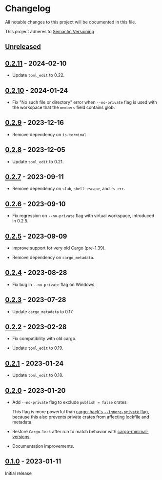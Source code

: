# Changelog

All notable changes to this project will be documented in this file.

This project adheres to [Semantic Versioning](https://semver.org).

<!--
Note: In this file, do not use the hard wrap in the middle of a sentence for compatibility with GitHub comment style markdown rendering.
-->

## [Unreleased]

## [0.2.11] - 2024-02-10

- Update `toml_edit` to 0.22.

## [0.2.10] - 2024-01-24

- Fix "No such file or directory" error when `--no-private` flag is used with the workspace that the `members` field contains glob.

## [0.2.9] - 2023-12-16

- Remove dependency on `is-terminal`.

## [0.2.8] - 2023-12-05

- Update `toml_edit` to 0.21.

## [0.2.7] - 2023-09-11

- Remove dependency on `slab`, `shell-escape`, and `fs-err`.

## [0.2.6] - 2023-09-10

- Fix regression on `--no-private` flag with virtual workspace, introduced in 0.2.5.

## [0.2.5] - 2023-09-09

- Improve support for very old Cargo (pre-1.39).

- Remove dependency on `cargo_metadata`.

## [0.2.4] - 2023-08-28

- Fix bug in `--no-private` flag on Windows.

## [0.2.3] - 2023-07-28

- Update `cargo_metadata` to 0.17.

## [0.2.2] - 2023-02-28

- Fix compatibility with old cargo.

- Update `toml_edit` to 0.19.

## [0.2.1] - 2023-01-24

- Update `toml_edit` to 0.18.

## [0.2.0] - 2023-01-20

- Add `--no-private` flag to exclude `publish = false` crates.

  This flag is more powerful than [cargo-hack's `--ignore-private` flag](https://github.com/taiki-e/cargo-hack#--ignore-private), because this also prevents private crates from affecting lockfile and metadata.

- Restore `Cargo.lock` after run to match behavior with [cargo-minimal-versions](https://github.com/taiki-e/cargo-minimal-versions).

- Documentation improvements.

## [0.1.0] - 2023-01-11

Initial release

[Unreleased]: https://github.com/taiki-e/cargo-no-dev-deps/compare/v0.2.11...HEAD
[0.2.11]: https://github.com/taiki-e/cargo-no-dev-deps/compare/v0.2.10...v0.2.11
[0.2.10]: https://github.com/taiki-e/cargo-no-dev-deps/compare/v0.2.9...v0.2.10
[0.2.9]: https://github.com/taiki-e/cargo-no-dev-deps/compare/v0.2.8...v0.2.9
[0.2.8]: https://github.com/taiki-e/cargo-no-dev-deps/compare/v0.2.7...v0.2.8
[0.2.7]: https://github.com/taiki-e/cargo-no-dev-deps/compare/v0.2.6...v0.2.7
[0.2.6]: https://github.com/taiki-e/cargo-no-dev-deps/compare/v0.2.5...v0.2.6
[0.2.5]: https://github.com/taiki-e/cargo-no-dev-deps/compare/v0.2.4...v0.2.5
[0.2.4]: https://github.com/taiki-e/cargo-no-dev-deps/compare/v0.2.3...v0.2.4
[0.2.3]: https://github.com/taiki-e/cargo-no-dev-deps/compare/v0.2.2...v0.2.3
[0.2.2]: https://github.com/taiki-e/cargo-no-dev-deps/compare/v0.2.1...v0.2.2
[0.2.1]: https://github.com/taiki-e/cargo-no-dev-deps/compare/v0.2.0...v0.2.1
[0.2.0]: https://github.com/taiki-e/cargo-no-dev-deps/compare/v0.1.0...v0.2.0
[0.1.0]: https://github.com/taiki-e/cargo-no-dev-deps/releases/tag/v0.1.0
